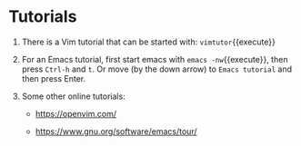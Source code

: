 # Tutorials

1. There is a Vim tutorial that can be started with:
   `vimtutor`{{execute}}

2. For an Emacs tutorial, first start emacs with `emacs -nw`{{execute}},
   then press `Ctrl-h` and `t`. Or move (by the down
   arrow) to `Emacs tutorial` and then press Enter.
   
3. Some other online tutorials:

   - https://openvim.com/
   
   - https://www.gnu.org/software/emacs/tour/
   
